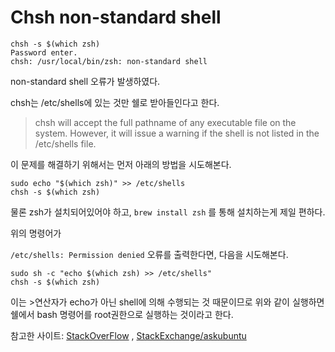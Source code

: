 # Chsh non-standard shell

```shell
chsh -s $(which zsh)
Password enter.
chsh: /usr/local/bin/zsh: non-standard shell
```

non-standard shell 오류가 발생하였다.

chsh는 /etc/shells에 있는 것만 쉘로 받아들인다고 한다.

> chsh will accept the full pathname of any executable file on the system. However, it will issue a warning if the shell is not listed in the /etc/shells file.

이 문제를 해결하기 위해서는 먼저 아래의 방법을 시도해본다.

```shell
sudo echo "$(which zsh)" >> /etc/shells
chsh -s $(which zsh)
```

물론 zsh가 설치되어있어야 하고, `brew install zsh` 를 통해 설치하는게 제일 편하다.

위의 명령어가

`/etc/shells: Permission denied` 오류를 출력한다면, 다음을 시도해본다.

```shell
sudo sh -c "echo $(which zsh) >> /etc/shells"
chsh -s $(which zsh)
```

이는 >연산자가 echo가 아닌 shell에 의해 수행되는 것 때문이므로 위와 같이 실행하면 쉘에서 bash 명령어를 root권한으로 실행하는 것이라고 한다.

참고한 사이트: [StackOverFlow](https://stackoverflow.com/questions/31034870/making-zsh-default-shell-in-macosx) , [StackExchange/askubuntu](https://askubuntu.com/questions/230476/how-to-solve-permission-denied-when-using-sudo-with-redirection-in-bash)

